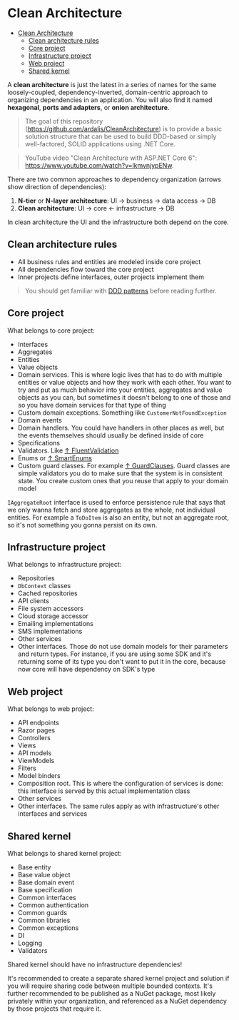 # Clean Architecture

- [Clean Architecture](#clean-architecture)
  - [Clean architecture rules](#clean-architecture-rules)
  - [Core project](#core-project)
  - [Infrastructure project](#infrastructure-project)
  - [Web project](#web-project)
  - [Shared kernel](#shared-kernel)

A **clean architecture** is just the latest in a series of names for the same loosely-coupled, dependency-inverted, domain-centric approach to organizing dependencies in an application. You will also find it named **hexagonal**, **ports and adapters**, or **onion architecture**.

> The goal of this repository (https://github.com/ardalis/CleanArchitecture) is to provide a basic solution structure that can be used to build DDD-based or simply well-factored, SOLID applications using .NET Core.

> YouTube video "Clean Architecture with ASP.NET Core 6": https://www.youtube.com/watch?v=lkmvnjypENw.

There are two common approaches to dependency organization (arrows show direction of dependencies):

1. **N-tier** or **N-layer architecture**: UI → business → data access → DB
2. **Clean architecture**: UI → core ← infrastructure → DB

In clean architecture the UI and the infrastructure both depend on the core.

## Clean architecture rules

- All business rules and entities are modeled inside core project
- All dependencies flow toward the core project
- Inner projects define interfaces, outer projects implement them

> You should get familiar with [DDD patterns](ddd.md) before reading further.

## Core project

What belongs to core project:

- Interfaces
- Aggregates
- Entities
- Value objects
- Domain services. This is where logic lives that has to do with multiple entities or value objects and how they work with each other. You want to try and put as much behavior into your entities, aggregates and value objects as you can, but sometimes it doesn't belong to one of those and so you have domain services for that type of thing
- Custom domain exceptions. Something like `CustomerNotFoundException`
- Domain events
- Domain handlers. You could have handlers in other places as well, but the events themselves should usually be defined inside of core
- Specifications
- Validators. Like [↑ FluentValidation](https://github.com/FluentValidation/FluentValidation)
- Enums or [↑ SmartEnums](https://github.com/ardalis/SmartEnum)
- Custom guard classes. For example [↑ GuardClauses](https://github.com/ardalis/GuardClauses). Guard classes are simple validators you do to make sure that the system is in consistent state. You create custom ones that you reuse that apply to your domain model

`IAggregateRoot` interface is used to enforce persistence rule that says that we only wanna fetch and store aggregates as the whole, not individual entities. For example a `ToDoItem` is also an entity, but not an aggregate root, so it's not something you gonna persist on its own.

## Infrastructure project

What belongs to infrastructure project:

- Repositories
- `DbContext` classes
- Cached repositories
- API clients
- File system accessors
- Cloud storage accessor
- Emailing implementations
- SMS implementations
- Other services
- Other interfaces. Those do not use domain models for their parameters and return types. For instance, if you are using some SDK and it's returning some of its type you don't want to put it in the core, because now core will have dependency on SDK's type

## Web project

What belongs to web project:

- API endpoints
- Razor pages
- Controllers
- Views
- API models
- ViewModels
- Filters
- Model binders
- Composition root. This is where the configuration of services is done: this interface is served by this actual implementation class
- Other services
- Other interfaces. The same rules apply as with infrastructure's other interfaces and services

## Shared kernel

What belongs to shared kernel project:

- Base entity
- Base value object
- Base domain event
- Base specification
- Common interfaces
- Common authentication
- Common guards
- Common libraries
- Common exceptions
- DI
- Logging
- Validators

Shared kernel should have no infrastructure dependencies!

It's recommended to create a separate shared kernel project and solution if you will require sharing code between multiple bounded contexts. It's further recommended to be published as a NuGet package, most likely privately within your organization, and referenced as a NuGet dependency by those projects that require it.
